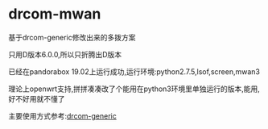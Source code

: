 # drcom-mwan
基于drcom-generic修改出来的多拨方案

只用D版本6.0.0,所以只折腾出D版本

已经在pandorabox 19.02上运行成功,运行环境:python2.7.5,lsof,screen,mwan3

理论上openwrt支持,拼拼凑凑改了个能用在python3环境里单独运行的版本,能用,好不好用就不懂了

主要使用方式参考:[drcom-generic](https://github.com/drcoms/drcom-generic)

